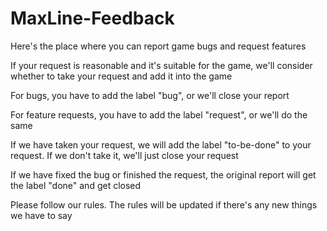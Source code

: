 # MaxLine-Feedback
Here's the place where you can report game bugs and request features

If your request is reasonable and it's suitable for the game, we'll consider whether to take your request and add it into the game

For bugs, you have to add the label "bug", or we'll close your report

For feature requests, you have to add the label "request", or we'll do the same

If we have taken your request, we will add the label "to-be-done" to your request. If we don't take it, we'll just close your request

If we have fixed the bug or finished the request, the original report will get the label "done" and get closed

Please follow our rules. The rules will be updated if there's any new things we have to say
